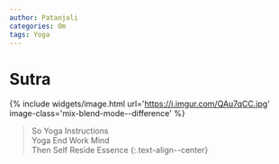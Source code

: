 ```yaml
---
author: Patanjali
categories: Om
tags: Yoga
---
```


Sutra
=====

{% include widgets/image.html
  url='https://i.imgur.com/QAu7qCC.jpg'
  image-class='mix-blend-mode--difference'
%}

> So Yoga Instructions  
Yoga End Work Mind  
Then Self Reside Essence
{:.text-align--center}